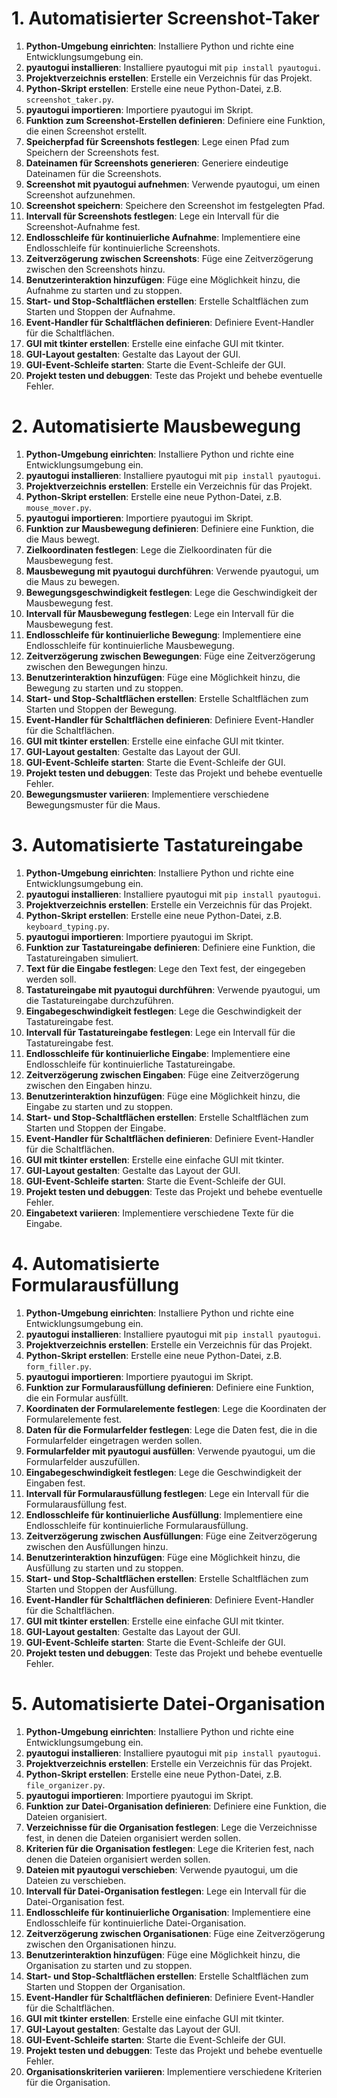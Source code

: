# 1. Automatisierter Screenshot-Taker
1. **Python-Umgebung einrichten**: Installiere Python und richte eine Entwicklungsumgebung ein.
2. **pyautogui installieren**: Installiere pyautogui mit `pip install pyautogui`.
3. **Projektverzeichnis erstellen**: Erstelle ein Verzeichnis für das Projekt.
4. **Python-Skript erstellen**: Erstelle eine neue Python-Datei, z.B. `screenshot_taker.py`.
5. **pyautogui importieren**: Importiere pyautogui im Skript.
6. **Funktion zum Screenshot-Erstellen definieren**: Definiere eine Funktion, die einen Screenshot erstellt.
7. **Speicherpfad für Screenshots festlegen**: Lege einen Pfad zum Speichern der Screenshots fest.
8. **Dateinamen für Screenshots generieren**: Generiere eindeutige Dateinamen für die Screenshots.
9. **Screenshot mit pyautogui aufnehmen**: Verwende pyautogui, um einen Screenshot aufzunehmen.
10. **Screenshot speichern**: Speichere den Screenshot im festgelegten Pfad.
11. **Intervall für Screenshots festlegen**: Lege ein Intervall für die Screenshot-Aufnahme fest.
12. **Endlosschleife für kontinuierliche Aufnahme**: Implementiere eine Endlosschleife für kontinuierliche Screenshots.
13. **Zeitverzögerung zwischen Screenshots**: Füge eine Zeitverzögerung zwischen den Screenshots hinzu.
14. **Benutzerinteraktion hinzufügen**: Füge eine Möglichkeit hinzu, die Aufnahme zu starten und zu stoppen.
15. **Start- und Stop-Schaltflächen erstellen**: Erstelle Schaltflächen zum Starten und Stoppen der Aufnahme.
16. **Event-Handler für Schaltflächen definieren**: Definiere Event-Handler für die Schaltflächen.
17. **GUI mit tkinter erstellen**: Erstelle eine einfache GUI mit tkinter.
18. **GUI-Layout gestalten**: Gestalte das Layout der GUI.
19. **GUI-Event-Schleife starten**: Starte die Event-Schleife der GUI.
20. **Projekt testen und debuggen**: Teste das Projekt und behebe eventuelle Fehler.

# 2. Automatisierte Mausbewegung
1. **Python-Umgebung einrichten**: Installiere Python und richte eine Entwicklungsumgebung ein.
2. **pyautogui installieren**: Installiere pyautogui mit `pip install pyautogui`.
3. **Projektverzeichnis erstellen**: Erstelle ein Verzeichnis für das Projekt.
4. **Python-Skript erstellen**: Erstelle eine neue Python-Datei, z.B. `mouse_mover.py`.
5. **pyautogui importieren**: Importiere pyautogui im Skript.
6. **Funktion zur Mausbewegung definieren**: Definiere eine Funktion, die die Maus bewegt.
7. **Zielkoordinaten festlegen**: Lege die Zielkoordinaten für die Mausbewegung fest.
8. **Mausbewegung mit pyautogui durchführen**: Verwende pyautogui, um die Maus zu bewegen.
9. **Bewegungsgeschwindigkeit festlegen**: Lege die Geschwindigkeit der Mausbewegung fest.
10. **Intervall für Mausbewegung festlegen**: Lege ein Intervall für die Mausbewegung fest.
11. **Endlosschleife für kontinuierliche Bewegung**: Implementiere eine Endlosschleife für kontinuierliche Mausbewegung.
12. **Zeitverzögerung zwischen Bewegungen**: Füge eine Zeitverzögerung zwischen den Bewegungen hinzu.
13. **Benutzerinteraktion hinzufügen**: Füge eine Möglichkeit hinzu, die Bewegung zu starten und zu stoppen.
14. **Start- und Stop-Schaltflächen erstellen**: Erstelle Schaltflächen zum Starten und Stoppen der Bewegung.
15. **Event-Handler für Schaltflächen definieren**: Definiere Event-Handler für die Schaltflächen.
16. **GUI mit tkinter erstellen**: Erstelle eine einfache GUI mit tkinter.
17. **GUI-Layout gestalten**: Gestalte das Layout der GUI.
18. **GUI-Event-Schleife starten**: Starte die Event-Schleife der GUI.
19. **Projekt testen und debuggen**: Teste das Projekt und behebe eventuelle Fehler.
20. **Bewegungsmuster variieren**: Implementiere verschiedene Bewegungsmuster für die Maus.

# 3. Automatisierte Tastatureingabe
1. **Python-Umgebung einrichten**: Installiere Python und richte eine Entwicklungsumgebung ein.
2. **pyautogui installieren**: Installiere pyautogui mit `pip install pyautogui`.
3. **Projektverzeichnis erstellen**: Erstelle ein Verzeichnis für das Projekt.
4. **Python-Skript erstellen**: Erstelle eine neue Python-Datei, z.B. `keyboard_typing.py`.
5. **pyautogui importieren**: Importiere pyautogui im Skript.
6. **Funktion zur Tastatureingabe definieren**: Definiere eine Funktion, die Tastatureingaben simuliert.
7. **Text für die Eingabe festlegen**: Lege den Text fest, der eingegeben werden soll.
8. **Tastatureingabe mit pyautogui durchführen**: Verwende pyautogui, um die Tastatureingabe durchzuführen.
9. **Eingabegeschwindigkeit festlegen**: Lege die Geschwindigkeit der Tastatureingabe fest.
10. **Intervall für Tastatureingabe festlegen**: Lege ein Intervall für die Tastatureingabe fest.
11. **Endlosschleife für kontinuierliche Eingabe**: Implementiere eine Endlosschleife für kontinuierliche Tastatureingabe.
12. **Zeitverzögerung zwischen Eingaben**: Füge eine Zeitverzögerung zwischen den Eingaben hinzu.
13. **Benutzerinteraktion hinzufügen**: Füge eine Möglichkeit hinzu, die Eingabe zu starten und zu stoppen.
14. **Start- und Stop-Schaltflächen erstellen**: Erstelle Schaltflächen zum Starten und Stoppen der Eingabe.
15. **Event-Handler für Schaltflächen definieren**: Definiere Event-Handler für die Schaltflächen.
16. **GUI mit tkinter erstellen**: Erstelle eine einfache GUI mit tkinter.
17. **GUI-Layout gestalten**: Gestalte das Layout der GUI.
18. **GUI-Event-Schleife starten**: Starte die Event-Schleife der GUI.
19. **Projekt testen und debuggen**: Teste das Projekt und behebe eventuelle Fehler.
20. **Eingabetext variieren**: Implementiere verschiedene Texte für die Eingabe.

# 4. Automatisierte Formularausfüllung
1. **Python-Umgebung einrichten**: Installiere Python und richte eine Entwicklungsumgebung ein.
2. **pyautogui installieren**: Installiere pyautogui mit `pip install pyautogui`.
3. **Projektverzeichnis erstellen**: Erstelle ein Verzeichnis für das Projekt.
4. **Python-Skript erstellen**: Erstelle eine neue Python-Datei, z.B. `form_filler.py`.
5. **pyautogui importieren**: Importiere pyautogui im Skript.
6. **Funktion zur Formularausfüllung definieren**: Definiere eine Funktion, die ein Formular ausfüllt.
7. **Koordinaten der Formularelemente festlegen**: Lege die Koordinaten der Formularelemente fest.
8. **Daten für die Formularfelder festlegen**: Lege die Daten fest, die in die Formularfelder eingetragen werden sollen.
9. **Formularfelder mit pyautogui ausfüllen**: Verwende pyautogui, um die Formularfelder auszufüllen.
10. **Eingabegeschwindigkeit festlegen**: Lege die Geschwindigkeit der Eingaben fest.
11. **Intervall für Formularausfüllung festlegen**: Lege ein Intervall für die Formularausfüllung fest.
12. **Endlosschleife für kontinuierliche Ausfüllung**: Implementiere eine Endlosschleife für kontinuierliche Formularausfüllung.
13. **Zeitverzögerung zwischen Ausfüllungen**: Füge eine Zeitverzögerung zwischen den Ausfüllungen hinzu.
14. **Benutzerinteraktion hinzufügen**: Füge eine Möglichkeit hinzu, die Ausfüllung zu starten und zu stoppen.
15. **Start- und Stop-Schaltflächen erstellen**: Erstelle Schaltflächen zum Starten und Stoppen der Ausfüllung.
16. **Event-Handler für Schaltflächen definieren**: Definiere Event-Handler für die Schaltflächen.
17. **GUI mit tkinter erstellen**: Erstelle eine einfache GUI mit tkinter.
18. **GUI-Layout gestalten**: Gestalte das Layout der GUI.
19. **GUI-Event-Schleife starten**: Starte die Event-Schleife der GUI.
20. **Projekt testen und debuggen**: Teste das Projekt und behebe eventuelle Fehler.

# 5. Automatisierte Datei-Organisation
1. **Python-Umgebung einrichten**: Installiere Python und richte eine Entwicklungsumgebung ein.
2. **pyautogui installieren**: Installiere pyautogui mit `pip install pyautogui`.
3. **Projektverzeichnis erstellen**: Erstelle ein Verzeichnis für das Projekt.
4. **Python-Skript erstellen**: Erstelle eine neue Python-Datei, z.B. `file_organizer.py`.
5. **pyautogui importieren**: Importiere pyautogui im Skript.
6. **Funktion zur Datei-Organisation definieren**: Definiere eine Funktion, die Dateien organisiert.
7. **Verzeichnisse für die Organisation festlegen**: Lege die Verzeichnisse fest, in denen die Dateien organisiert werden sollen.
8. **Kriterien für die Organisation festlegen**: Lege die Kriterien fest, nach denen die Dateien organisiert werden sollen.
9. **Dateien mit pyautogui verschieben**: Verwende pyautogui, um die Dateien zu verschieben.
10. **Intervall für Datei-Organisation festlegen**: Lege ein Intervall für die Datei-Organisation fest.
11. **Endlosschleife für kontinuierliche Organisation**: Implementiere eine Endlosschleife für kontinuierliche Datei-Organisation.
12. **Zeitverzögerung zwischen Organisationen**: Füge eine Zeitverzögerung zwischen den Organisationen hinzu.
13. **Benutzerinteraktion hinzufügen**: Füge eine Möglichkeit hinzu, die Organisation zu starten und zu stoppen.
14. **Start- und Stop-Schaltflächen erstellen**: Erstelle Schaltflächen zum Starten und Stoppen der Organisation.
15. **Event-Handler für Schaltflächen definieren**: Definiere Event-Handler für die Schaltflächen.
16. **GUI mit tkinter erstellen**: Erstelle eine einfache GUI mit tkinter.
17. **GUI-Layout gestalten**: Gestalte das Layout der GUI.
18. **GUI-Event-Schleife starten**: Starte die Event-Schleife der GUI.
19. **Projekt testen und debuggen**: Teste das Projekt und behebe eventuelle Fehler.
20. **Organisationskriterien variieren**: Implementiere verschiedene Kriterien für die Organisation.